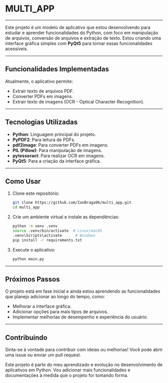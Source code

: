 # MULTI_APP

---

Este projeto é um modelo de aplicativo que estou desenvolvendo para estudar e aprender funcionalidades do Python, com foco em manipulação de arquivos, conversão de arquivos e
extração de texto. Estou criando uma interface gráfica simples com **PyQt5** para tornar essas funcionalidades acessíveis.

---

## Funcionalidades Implementadas

Atualmente, o aplicativo permite:

- Extrair texto de arquivos PDF.
- Converter PDFs em imagens.
- Extrair texto de imagens (OCR - Optical Character Recognition).

---

## Tecnologias Utilizadas

- **Python**: Linguagem principal do projeto.
- **PyPDF2**: Para leitura de PDFs.
- **pdf2image**: Para converter PDFs em imagens.
- **PIL (Pillow)**: Para manipulação de imagens.
- **pytesseract**: Para realizar OCR em imagens.
- **PyQt5**: Para a criação da interface gráfica.

---

## Como Usar

1. Clone este repositório:

   ```bash
   git clone https://github.com/IanBraga96/multi_app.git
   cd multi_app

   ```

2. Crie um ambiente virtual e instale as dependências:

   ```bash
   python -m venv .venv
   source .venv/bin/activate  # Linux/macOS
   .venv\Scripts\activate      # Windows
   pip install -r requirements.txt
   ```

3. Execute o aplicativo:
   ```bash
   python main.py
   ```

---

## Próximos Passos

O projeto está em fase inicial e ainda estou aprendendo as funcionalidades que planejo adicionar ao longo do tempo, como:

- Melhorar a interface gráfica.
- Adicionar opções para mais tipos de arquivos.
- Implementar melhorias de desempenho e experiência do usuário.

---

## Contribuindo

Sinta-se à vontade para contribuir com ideias ou melhorias! Você pode abrir uma issue ou enviar um pull request.

Este projeto é parte do meu aprendizado e evolução no desenvolvimento de aplicativos em Python. Vou adicionar mais funcionalidades e documentações à medida que o projeto for
tomando forma.
